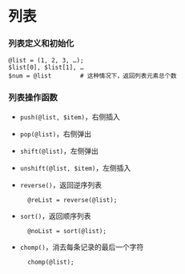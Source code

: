 # 列表
### 列表定义和初始化
	@list = (1, 2, 3, …);
	$list[0], $list[1], …
	$num = @list		# 这种情况下，返回列表元素总个数
### 列表操作函数
* `push(@list, $item)`，右侧插入
* `pop(@list)`，右侧弹出
* `shift(@list)`，左侧弹出
* `unshift(@list, $item)`，左侧插入
* `reverse()`，返回逆序列表

		@reList = reverse(@list);

* `sort()`，返回顺序列表

		@noList = sort(@list);

* `chomp()`，消去每条记录的最后一个字符

		chomp(@list);